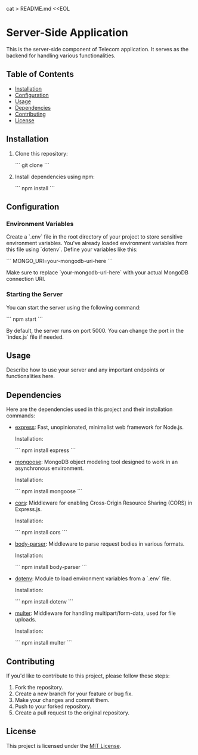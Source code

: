 
cat > README.md <<EOL
# Server-Side Application

This is the server-side component of Telecom application. It serves as the backend for handling various functionalities.

## Table of Contents
- [Installation](#installation)
- [Configuration](#configuration)
- [Usage](#usage)
- [Dependencies](#dependencies)
- [Contributing](#contributing)
- [License](#license)

## Installation

1. Clone this repository:

   \`\`\`
   git clone <repository-url>
   \`\`\`

2. Install dependencies using npm:

   \`\`\`
   npm install
   \`\`\`

## Configuration

### Environment Variables

Create a \`.env\` file in the root directory of your project to store sensitive environment variables. You've already loaded environment variables from this file using \`dotenv\`. Define your variables like this:

\`\`\`
MONGO_URI=your-mongodb-uri-here
\`\`\`

Make sure to replace \`your-mongodb-uri-here\` with your actual MongoDB connection URI.

### Starting the Server

You can start the server using the following command:

\`\`\`
npm start
\`\`\`

By default, the server runs on port 5000. You can change the port in the \`index.js\` file if needed.

## Usage

Describe how to use your server and any important endpoints or functionalities here.

## Dependencies

Here are the dependencies used in this project and their installation commands:

- [express](https://www.npmjs.com/package/express): Fast, unopinionated, minimalist web framework for Node.js.

  Installation:

  \`\`\`
  npm install express
  \`\`\`

- [mongoose](https://www.npmjs.com/package/mongoose): MongoDB object modeling tool designed to work in an asynchronous environment.

  Installation:

  \`\`\`
  npm install mongoose
  \`\`\`

- [cors](https://www.npmjs.com/package/cors): Middleware for enabling Cross-Origin Resource Sharing (CORS) in Express.js.

  Installation:

  \`\`\`
  npm install cors
  \`\`\`

- [body-parser](https://www.npmjs.com/package/body-parser): Middleware to parse request bodies in various formats.

  Installation:

  \`\`\`
  npm install body-parser
  \`\`\`

- [dotenv](https://www.npmjs.com/package/dotenv): Module to load environment variables from a \`.env\` file.

  Installation:

  \`\`\`
  npm install dotenv
  \`\`\`

- [multer](https://www.npmjs.com/package/multer): Middleware for handling multipart/form-data, used for file uploads.

  Installation:

  \`\`\`
  npm install multer
  \`\`\`

## Contributing

If you'd like to contribute to this project, please follow these steps:

1. Fork the repository.
2. Create a new branch for your feature or bug fix.
3. Make your changes and commit them.
4. Push to your forked repository.
5. Create a pull request to the original repository.

## License

This project is licensed under the [MIT License](LICENSE).


